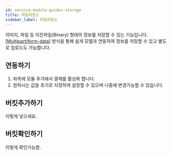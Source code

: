 ```yaml
---
id: service-module-guides-storage
title: 파일저장소
sidebar_label: 파일저장소
---
```


이미지, 파일 등 이진파일(Binary) 형태의 정보를 저장할 수 있는 기능입니다. [[Multipart/form-data](https://naver.com)] 방식을 통해 쉽게 모델과 연동하여 정보를 저장할 수 있고 별도로 업로드도 가능합니다.

## 연동하기

1. 좌측에 모듈 추가에서 결제를 활성화 합니다.
2. 원하시는 값을 초기로 지정하여 설정할 수 있으며 나중에 변경가능할 수 있습니다.

## 버킷추가하기

이렇게 넣으세요.

## 버킷확인하기

이렇게 확인가능함.
